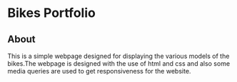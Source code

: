 # Bikes Portfolio

## About
 This is a simple webpage designed for displaying the various models of the bikes.The webpage is designed with the use of html and css and also some media queries are used to get responsiveness for the website.
